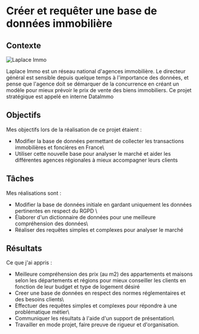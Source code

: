 # Créer et requêter une base de données immobilière

## **Contexte**
![Laplace Immo](https://github.com/user-attachments/assets/9f15af95-85dc-41ce-8b61-efaf8cbdbbe6)

Laplace Immo est un réseau national d'agences immobilière. Le directeur général est sensible depuis quelque temps à l'importance des données, et pense que l'agence doit se démarquer de la concurrence en créant un modèle pour mieux prévoir le prix de vente des biens immobiliers. Ce projet stratégique est appelé en interne DataImmo

## **Objectifs**
Mes objectifs lors de la réalisation de ce projet étaient : 
- Modifier la base de données permettant de collecter les transactions immobilières et foncières en France\
- Utiliser cette nouvelle base pour analyser le marché et aider les différentes agences régionales à mieux accompagner leurs clients

## **Tâches**
Mes réalisations sont : 
- Modifier la base de données initiale en gardant uniquement les données pertinentes en respect du RGPD \
- Élaborer d'un dictionnaire de données pour une meilleure compréhension des données\
- Réaliser des requêtes simples et complexes pour analyser le marché

## **Résultats**
Ce que j'ai appris : 
- Meilleure compréhension des prix (au m2) des appartements et maisons selon les départements et régions pour mieux conseiller les clients en fonction de leur budget et type de logement désiré
- Creer une base de données en respect des normes réglementaires et des besoins clients\
- Effectuer des requêtes simples et complexes pour répondre à une problématique métier\
- Communiquer les résultats à l'aide d'un support de présentation\
- Travailler en mode projet, faire preuve de rigueur et d'organisation.
